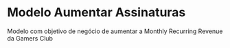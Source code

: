 # Modelo Aumentar Assinaturas
Modelo com objetivo de negócio de aumentar a Monthly Recurring Revenue da Gamers Club
